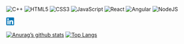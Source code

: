 ![C++](https://img.shields.io/badge/c++-%2300599C.svg?style=for-the-badge&logo=c%2B%2B&logoColor=white)
![HTML5](https://img.shields.io/badge/html5-%23E34F26.svg?style=for-the-badge&logo=html5&logoColor=white)
![CSS3](https://img.shields.io/badge/css3-%231572B6.svg?style=for-the-badge&logo=css3&logoColor=white)
![JavaScript](https://img.shields.io/badge/javascript-%23323330.svg?style=for-the-badge&logo=javascript&logoColor=%23F7DF1E)
![React](https://img.shields.io/badge/react-%2320232a.svg?style=for-the-badge&logo=react&logoColor=%2361DAFB)
![Angular](https://img.shields.io/badge/angular-%23DD0031.svg?style=for-the-badge&logo=angular&logoColor=white)
![NodeJS](https://img.shields.io/badge/node.js-6DA55F?style=for-the-badge&logo=node.js&logoColor=white)

<a href="https://www.linkedin.com/in/ana-sofia-moreno-nunez"><img src="https://raw.githubusercontent.com/anasofiamoreno/anasofiamoreno/main/linkedin.png" alt="Ana Sofia" width="21px" align=”left”></a>




[![Anurag’s github stats](https://github-readme-stats.vercel.app/api?username=anasofiamoreno)](https://github.com/yushi1007)
[![Top Langs](https://github-readme-stats.vercel.app/api/top-langs/?username=anasofiamoreno&layout=compact)](https://github.com/yushi1007)

